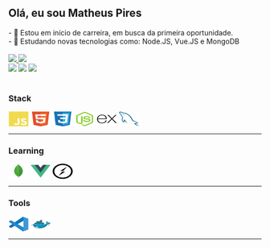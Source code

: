 <h2>Olá, eu sou Matheus Pires</h2>
<div>
- 🔭 Estou em início de carreira, em busca da primeira oportunidade.<br>
- 🌱 Estudando novas tecnologias como: Node.JS, Vue.JS e MongoDB<br>
  <br>
 </div>

<div>
  <a href="https://github.com/akamtt">
  <img height="180em" src="https://github-readme-stats.vercel.app/api?username=akamtt&show_icons=true&theme=dark&include_all_commits=true&count_private=true"/>
  <img height="180em" src="https://github-readme-stats.vercel.app/api/top-langs/?username=akamtt&layout=compact&langs_count=7&theme=dark"/>
</div>
  <div>    
 <a href="https://www.linkedin.com/in/matheuslspires/" target="_blank"><img src="https://img.shields.io/badge/-LinkedIn-%230077B5?style=for-the-badge&logo=linkedin&logoColor=white" target="_blank"></a>
    <a href="https://instagram.com/piresmtt" target="_blank"><img src="https://img.shields.io/badge/-Instagram-%23E4405F?style=for-the-badge&logo=instagram&logoColor=white" target="_blank"></a>
    <a href = "mailto:theusluiz0@gmail.com"><img src="https://img.shields.io/badge/-Gmail-%23333?style=for-the-badge&logo=gmail&logoColor=white" target="_blank"></a>
    

  
<div style="display: inline_block"><br>
  <h3>Stack</h3>
  <img align="center" alt="mtt-Js" height="30" width="40" src="https://raw.githubusercontent.com/devicons/devicon/master/icons/javascript/javascript-plain.svg">
  <img align="center" alt="mtt-HTML" height="30" width="40" src="https://raw.githubusercontent.com/devicons/devicon/master/icons/html5/html5-original.svg">
  <img align="center" alt="mtt-CSS" height="30" width="40" src="https://raw.githubusercontent.com/devicons/devicon/master/icons/css3/css3-original.svg">
  <img align="center" alt="mtt-node" height="30" width="40" src="https://github.com/devicons/devicon/blob/master/icons/nodejs/nodejs-original.svg">
  <img align="center" alt="mtt-express" height="30" width="40" src="https://github.com/devicons/devicon/blob/master/icons/express/express-original.svg">
  <img align="center" alt="mtt-mysql" height="30" width="40" src="https://github.com/devicons/devicon/blob/master/icons/mysql/mysql-original.svg">
 
  <hr>
  <h3>Learning</h3>
   <img align="center" alt="mtt-mongo" height="30" width="40" src="https://github.com/devicons/devicon/blob/master/icons/mongodb/mongodb-original.svg">
   <img align="center" alt="mtt-vue" height="30" width="40" src="https://github.com/devicons/devicon/blob/master/icons/vuejs/vuejs-original.svg">
  <img align="center" alt="mtt-socket" height="30" width="40" src="https://github.com/devicons/devicon/blob/master/icons/socketio/socketio-original.svg">
  <hr>
</div>
  
  <h3> Tools </h3>  
<img align="center" alt="VS code" height="30" width="40" src="https://raw.githubusercontent.com/devicons/devicon/9f4f5cdb393299a81125eb5127929ea7bfe42889/icons/vscode/vscode-original.svg">
   <img align="center" alt="mtt-docker" height="30" width="40" src="https://github.com/devicons/devicon/blob/master/icons/docker/docker-original.svg">
  <hr>

 

